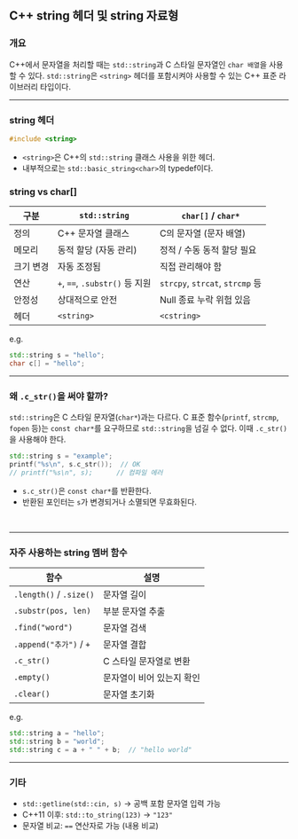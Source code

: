 ##  C++ string 헤더 및 string 자료형

###  개요

C++에서 문자열을 처리할 때는 `std::string`과 C 스타일 문자열인 `char 배열`을 사용할 수 있다. `std::string`은 `<string>` 헤더를 포함시켜야 사용할 수 있는 C++ 표준 라이브러리 타입이다.

---

### string 헤더

```cpp
#include <string>
````

* `<string>`은 C++의 `std::string` 클래스 사용을 위한 헤더.
* 내부적으로는 `std::basic_string<char>`의 typedef이다.


### string vs char\[]

| 구분    | `std::string`               | `char[]` / `char*`             |
| ----- | --------------------------- | ------------------------------ |
| 정의    | C++ 문자열 클래스                 | C의 문자열 (문자 배열)                 |
| 메모리   | 동적 할당 (자동 관리)               | 정적 / 수동 동적 할당 필요               |
| 크기 변경 | 자동 조정됨                      | 직접 관리해야 함                      |
| 연산    | `+`, `==`, `.substr()` 등 지원 | `strcpy`, `strcat`, `strcmp` 등 |
| 안정성   | 상대적으로 안전                    | Null 종료 누락 위험 있음               |
| 헤더    | `<string>`                  | `<cstring>`                    |

e.g.

```cpp
std::string s = "hello";
char c[] = "hello";
```

---

### 왜 `.c_str()`을 써야 할까?

`std::string`은 C 스타일 문자열(`char*`)과는 다르다. C 표준 함수(`printf`, `strcmp`, `fopen` 등)는 `const char*`를 요구하므로 `std::string`을 넘길 수 없다. 이때 `.c_str()`을 사용해야 한다.

```cpp
std::string s = "example";
printf("%s\n", s.c_str());  // OK
// printf("%s\n", s);      // 컴파일 에러
```

* `s.c_str()`은 `const char*`를 반환한다.
* 반환된 포인터는 `s`가 변경되거나 소멸되면 무효화된다.

<br/>

----

### 자주 사용하는 string 멤버 함수

| 함수                      | 설명             |
| ----------------------- | -------------- |
| `.length()` / `.size()` | 문자열 길이         |
| `.substr(pos, len)`     | 부분 문자열 추출      |
| `.find("word")`         | 문자열 검색         |
| `.append("추가")` / `+`   | 문자열 결합         |
| `.c_str()`              | C 스타일 문자열로 변환  |
| `.empty()`              | 문자열이 비어 있는지 확인 |
| `.clear()`              | 문자열 초기화        |

e.g.

```cpp
std::string a = "hello";
std::string b = "world";
std::string c = a + " " + b;  // "hello world"
```

---

### 기타

* `std::getline(std::cin, s)` -> 공백 포함 문자열 입력 가능
* C++11 이후: `std::to_string(123)` -> `"123"`
* 문자열 비교: `==` 연산자로 가능 (내용 비교)